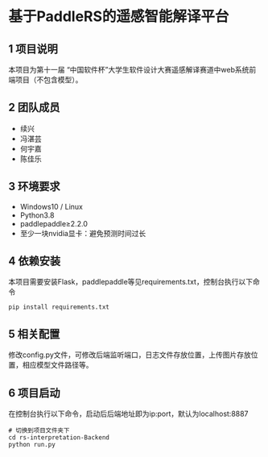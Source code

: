 # 基于PaddleRS的遥感智能解译平台

## 1 项目说明

本项目为第十一届 “中国软件杯”大学生软件设计大赛遥感解译赛道中web系统前端项目（不包含模型）。

## 2 团队成员

- 续兴
- 冯湛芸
- 何宇嘉
- 陈佳乐

## 3 环境要求

- Windows10 / Linux
- Python3.8
- paddlepaddle≥2.2.0
- 至少一块nvidia显卡：避免预测时间过长

## 4 依赖安装

本项目需要安装Flask，paddlepaddle等见requirements.txt，控制台执行以下命令

```shell
pip install requirements.txt
```

## 5 相关配置

修改config.py文件，可修改后端监听端口，日志文件存放位置，上传图片存放位置，相应模型文件路径等。

## 6 项目启动

在控制台执行以下命令，启动后后端地址即为ip:port，默认为localhost:8887

```shell
# 切换到项目文件夹下
cd rs-interpretation-Backend
python run.py
```
